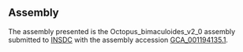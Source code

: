 Assembly
--------

The assembly presented is the Octopus\_bimaculoides\_v2\_0 assembly
submitted to [INSDC](https://www.insdc.org) with the assembly accession
[GCA\_001194135.1](http://www.ebi.ac.uk/ena/data/view/GCA_001194135.1).
